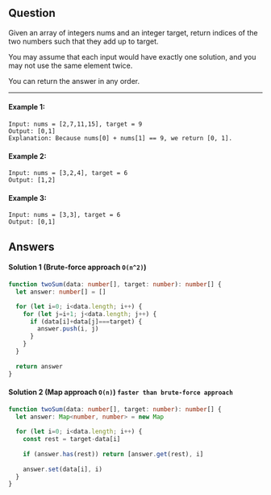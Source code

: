 ## Question
Given an array of integers nums and an integer target, return indices of the two numbers such that they add up to target.

You may assume that each input would have exactly one solution, and you may not use the same element twice.

You can return the answer in any order.

<hr>

#### Example 1:
```
Input: nums = [2,7,11,15], target = 9
Output: [0,1]
Explanation: Because nums[0] + nums[1] == 9, we return [0, 1].
```

#### Example 2:
```
Input: nums = [3,2,4], target = 6
Output: [1,2]
```

#### Example 3:
```
Input: nums = [3,3], target = 6
Output: [0,1]
```

## Answers

#### Solution 1 (Brute-force approach `O(n^2)`)
```ts
function twoSum(data: number[], target: number): number[] {
  let answer: number[] = []

  for (let i=0; i<data.length; i++) {
    for (let j=i+1; j<data.length; j++) {
      if (data[i]+data[j]===target) {
        answer.push(i, j)
      }
    }
  }
  
  return answer
}
```

#### Solution 2 (Map approach `O(n)`) `faster than brute-force approach`
```ts
function twoSum(data: number[], target: number): number[] {
  let answer: Map<number, number> = new Map
  
  for (let i=0; i<data.length; i++) {
    const rest = target-data[i]
    
    if (answer.has(rest)) return [answer.get(rest), i]
    
    answer.set(data[i], i)
  }
}
```
